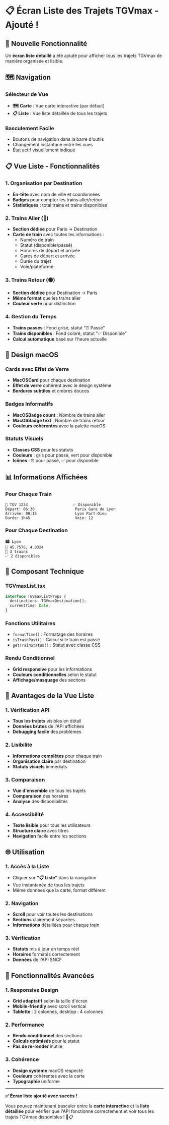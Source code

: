 # 📋 Écran Liste des Trajets TGVmax - Ajouté !

## 🎯 **Nouvelle Fonctionnalité**

Un **écran liste détaillé** a été ajouté pour afficher tous les trajets TGVmax de manière organisée et lisible.

## 🗺️ **Navigation**

### **Sélecteur de Vue**
- **🗺️ Carte** : Vue carte interactive (par défaut)
- **📋 Liste** : Vue liste détaillée de tous les trajets

### **Basculement Facile**
- Boutons de navigation dans la barre d'outils
- Changement instantané entre les vues
- État actif visuellement indiqué

## 📋 **Vue Liste - Fonctionnalités**

### **1. Organisation par Destination**
- **En-tête** avec nom de ville et coordonnées
- **Badges** pour compter les trains aller/retour
- **Statistiques** : total trains et trains disponibles

### **2. Trains Aller (🔵)**
- **Section dédiée** pour Paris → Destination
- **Carte de train** avec toutes les informations :
  - Numéro de train
  - Statut (disponible/passé)
  - Horaires de départ et arrivée
  - Gares de départ et arrivée
  - Durée du trajet
  - Voie/plateforme

### **3. Trains Retour (🟢)**
- **Section dédiée** pour Destination → Paris
- **Même format** que les trains aller
- **Couleur verte** pour distinction

### **4. Gestion du Temps**
- **Trains passés** : Fond grisé, statut "⏰ Passé"
- **Trains disponibles** : Fond coloré, statut "✅ Disponible"
- **Calcul automatique** basé sur l'heure actuelle

## 🎨 **Design macOS**

### **Cards avec Effet de Verre**
- **MacOSCard** pour chaque destination
- **Effet de verre** cohérent avec le design système
- **Bordures subtiles** et ombres douces

### **Badges Informatifs**
- **MacOSBadge count** : Nombre de trains aller
- **MacOSBadge text** : Nombre de trains retour
- **Couleurs cohérentes** avec la palette macOS

### **Statuts Visuels**
- **Classes CSS** pour les statuts
- **Couleurs** : gris pour passé, vert pour disponible
- **Icônes** : ⏰ pour passé, ✅ pour disponible

## 📊 **Informations Affichées**

### **Pour Chaque Train**
```
🚅 TGV 1234                    ✅ Disponible
Départ: 06:30                  Paris Gare de Lyon
Arrivée: 08:15                 Lyon Part-Dieu
Durée: 1h45                    Voie: 12
```

### **Pour Chaque Destination**
```
🏙️ Lyon
📍 45.7578, 4.8324
🚅 3 trains
✅ 2 disponibles
```

## 🔧 **Composant Technique**

### **TGVmaxList.tsx**
```typescript
interface TGVmaxListProps {
  destinations: TGVmaxDestination[];
  currentTime: Date;
}
```

### **Fonctions Utilitaires**
- `formatTime()` : Formatage des horaires
- `isTrainPast()` : Calcul si le train est passé
- `getTrainStatus()` : Statut avec classe CSS

### **Rendu Conditionnel**
- **Grid responsive** pour les informations
- **Couleurs conditionnelles** selon le statut
- **Affichage/masquage** des sections

## 🎯 **Avantages de la Vue Liste**

### **1. Vérification API**
- **Tous les trajets** visibles en détail
- **Données brutes** de l'API affichées
- **Debugging facile** des problèmes

### **2. Lisibilité**
- **Informations complètes** pour chaque train
- **Organisation claire** par destination
- **Statuts visuels** immédiats

### **3. Comparaison**
- **Vue d'ensemble** de tous les trajets
- **Comparaison** des horaires
- **Analyse** des disponibilités

### **4. Accessibilité**
- **Texte lisible** pour tous les utilisateurs
- **Structure claire** avec titres
- **Navigation** facile entre les sections

## 🌐 **Utilisation**

### **1. Accès à la Liste**
- Cliquer sur **"📋 Liste"** dans la navigation
- Vue instantanée de tous les trajets
- Même données que la carte, format différent

### **2. Navigation**
- **Scroll** pour voir toutes les destinations
- **Sections** clairement séparées
- **Informations** détaillées pour chaque train

### **3. Vérification**
- **Statuts** mis à jour en temps réel
- **Horaires** formatés correctement
- **Données** de l'API SNCF

## 🚀 **Fonctionnalités Avancées**

### **1. Responsive Design**
- **Grid adaptatif** selon la taille d'écran
- **Mobile-friendly** avec scroll vertical
- **Tablette** : 2 colonnes, desktop : 4 colonnes

### **2. Performance**
- **Rendu conditionnel** des sections
- **Calculs optimisés** pour le statut
- **Pas de re-render** inutile

### **3. Cohérence**
- **Design système** macOS respecté
- **Couleurs** cohérentes avec la carte
- **Typographie** uniforme

---

**✅ Écran liste ajouté avec succès !** 

Vous pouvez maintenant basculer entre la **carte interactive** et la **liste détaillée** pour vérifier que l'API fonctionne correctement et voir tous les trajets TGVmax disponibles ! 🚅📋 